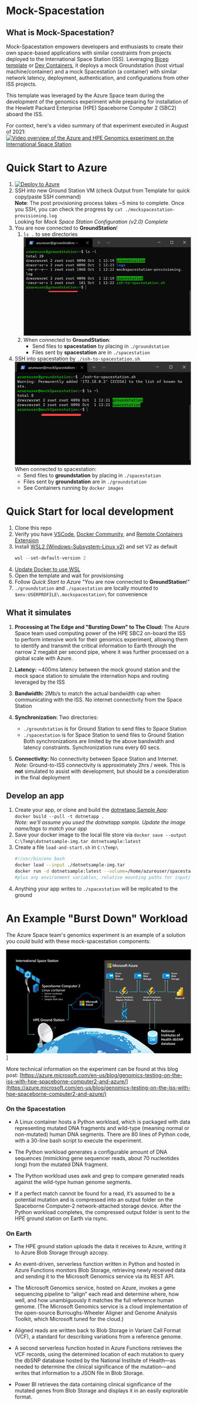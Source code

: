 # Mock-Spacestation
## What is Mock-Spacestation?

Mock-Spacestation empowers developers and enthusiasts to create their own space-based applications with similar constraints from projects deployed to the International Space Station (ISS).  Leveraging [Bicep template](https://aka.ms/bicep) or [Dev Containers](https://code.visualstudio.com/docs/remote/create-dev-container), it deploys a mock Groundstation (host virtual machine/container) and a mock Spacestation (a container) with similar network latency, deployment, authentication, and configurations from other ISS projects.  


This template was leveraged by the Azure Space team during the development of the genomics experiment while preparing for installation of the Hewlett Packard Enterprise (HPE) Spaceborne Computer 2 (SBC2) aboard the ISS.  

For context, here's a video summary of that experiment executed in August of 2021:
[![Video overview of the Azure and HPE Genomics experiment on the International Space Station](http://img.youtube.com/vi/wZfIUkcgVxI/0.jpg)](https://www.youtube.com/watch?v=wZfIUkcgVxI "Genomics testing on the ISS with HPE Spaceborne Computer-2 and Azure")


# Quick Start to Azure
1. [![Deploy to Azure](https://aka.ms/deploytoazurebutton)](https://portal.azure.com/#create/Microsoft.Template/uri/https%3A%2F%2Fraw.githubusercontent.com%2Fbigtallcampbell%2Fmock-spacestation%2Fmain%2FAzureVM.json)
1. SSH into new Ground Station VM (check Output from Template for quick copy/paste SSH command)
    <br> **Note**: The post provisioning process takes ~5 mins to complete.  Once you SSH, you can check the progress by 
    `cat ./mockspacestation-provisioning.log` <br>
    Looking for *Mock Space Station Configuration (v2.0) Complete*
1. You are now connected to **GroundStation**! 
    1. `ls .` to see directories <br>
    ![ls .](/docs/images/groundStationLS.png)
    1. When connected to **GroundStation**:
        - Send files to **spacestation** by placing in `./groundstation`    
        - Files sent by **spacestation** are in `./spacestation`
1. SSH into spacestation by `./ssh-to-spacestation.sh`<br>
    ![ls .](/docs/images/sshFromGroundStation.png) <br>
    When connected to spacestation:<br>
    - Send files to **groundstation** by placing in `./spacestation`
    - Files sent by **groundstation** are in `./groundstation`
    - See Containers running by `docker images`

# Quick Start for local development
1. Clone this repo
1. Verify you have [VSCode](https://code.visualstudio.com/Download), [Docker Community](https://hub.docker.com/editions/community/docker-ce-desktop-windows), and [Remote Containers Extension](https://marketplace.visualstudio.com/items?itemName=ms-vscode-remote.remote-containers)
1. Install [WSL2 (Windows-Subsystem-Linux v2)](https://docs.microsoft.com/en-us/windows/wsl/install) and set V2 as default
    ````powershell
    wsl --set-default-version 2
    ````
1. [Update Docker to use WSL](https://docs.microsoft.com/en-us/windows/wsl/tutorials/wsl-containers#:~:text=1%20Download%20Docker%20Desktop%20and%20follow%20the%20installation,simple%20built-in%20Docker%20image%20using%3A%20docker%20run%20hello-world)
1. Open the template and wait for provisionsing
1. Follow *Quick Start to Azure* "You are now connected to **GroundStation**!"
1. `./groundstation` and `./spacestation` are locally mounted to `$env:USERPROFILE\.mockspacestation\` for convenience


## What it simulates   
1. **Processing at The Edge and "Bursting Down" to The Cloud:**
    The Azure Space team used computing power of the HPE SBC2 on-board the ISS to perform intensive work for their genomics experiment, allowing them to identify and transmit the critical information to Earth through the narrow 2 megabit per second pipe, where it was further processed on a global scale with Azure.

1. **Latency:**
    ~400ms latency between the mock ground station and the mock space station to simulate the internation hops and routing leveraged by the ISS  
1. **Bandwidth:**
    2Mb/s to match the actual bandwidth cap when communicating with the ISS.  No internet connectivity from the Space Station
1. **Synchronization:**
    Two directories: 
    - `./groundstation` is for Ground Station to send files to Space Station 
    - `./spacestation` is for Space Station to send files to Ground Station<br>
    Both synchronizations are limited by the above bandwidth and latency constraints.  Synchronization runs every 60 secs.
1. **Connectivity:**
    No connectivity between Space Station and Internet.<br>
    *Note:* Ground-to-ISS connectivity is approximately 2hrs / week.  This is **not** simulated to assist with development, but should be a consideration in the final deployment

## Develop an app
1. Create your app, or clone and build the [dotnetapp Sample App](https://github.com/dotnet/dotnet-docker/tree/main/samples/dotnetapp):<br>
    `docker build --pull -t dotnetapp .`
    <br>*Note: we'll assume you used the dotnetapp sample.  Update the image name/tags to match your app*
1. Save your docker image to the local file store via `docker save --output C:\Temp\dotnetsample-img.tar dotnetsample:latest`
1. Create a file `load-and-start.sh` in `C:\Temp\`<br>
    ````bash
    #!/usr/bin/env bash
    docker load --input ./dotnetsample-img.tar
    docker run -d dotnetsample:latest --volume=/home/azureuser/spacestation:/spacestation Hello .NET from Space Station
    #plus any environment variables, relative mounting paths for input/output, etc.
    ````
1. Anything your app writes to `./spacestation` will be replicated to the ground


# An Example "Burst Down" Workload

The Azure Space team's genomics experiment is an example of a solution you could build with these mock-spacestation components:

![The Azure Space and HPE Spaceborne Computer 2 Genmoics Experiment Architecture](docs/images/azure-space-genomics-experiment-architecture.png)]

More technical information on the experiment can be found at this blog post: [https://azure.microsoft.com/en-us/blog/genomics-testing-on-the-iss-with-hpe-spaceborne-computer2-and-azure/](https://azure.microsoft.com/en-us/blog/genomics-testing-on-the-iss-with-hpe-spaceborne-computer2-and-azure/)

### On the Spacestation

- A Linux container hosts a Python workload, which is packaged with data representing mutated DNA fragments and wild-type (meaning normal or non-mutated) human DNA segments. There are 80 lines of Python code, with a 30-line bash script to execute the experiment.

- The Python workload generates a configurable amount of DNA sequences (mimicking gene sequencer reads, about 70 nucleotides long) from the mutated DNA fragment.

- The Python workload uses awk and grep to compare generated reads against the wild-type human genome segments.

- If a perfect match cannot be found for a read, it’s assumed to be a potential mutation and is compressed into an output folder on the Spaceborne Computer-2 network-attached storage device.
After the Python workload completes, the compressed output folder is sent to the HPE ground station on Earth via rsync.

### On Earth

- The HPE ground station uploads the data it receives to Azure, writing it to Azure Blob Storage through azcopy.

- An event-driven, serverless function written in Python and hosted in Azure Functions monitors Blob Storage, retrieving newly received data and sending it to the Microsoft Genomics service via its REST API.

- The Microsoft Genomics service, hosted on Azure, invokes a gene sequencing pipeline to “align” each read and determine where, how well, and how unambiguously it matches the full reference human genome. (The Microsoft Genomics service is a cloud implementation of the open-source Burroughs-Wheeler Aligner and Genome Analysis Toolkit, which Microsoft tuned for the cloud.)

- Aligned reads are written back to Blob Storage in Variant Call Format (VCF), a standard for describing variations from a reference genome.

- A second serverless function hosted in Azure Functions retrieves the VCF records, using the determined location of each mutation to query the dbSNP database hosted by the National Institute of Health—as needed to determine the clinical significance of the mutation—and writes that information to a JSON file in Blob Storage.

- Power BI retrieves the data containing clinical significance of the mutated genes from Blob Storage and displays it in an easily explorable format.

